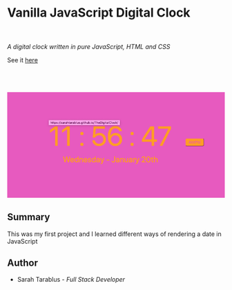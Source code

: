 # Vanilla JavaScript Digital Clock <br><br>

*A digital clock written in pure JavaScript, HTML and CSS*

See it [here](https://sarahtarablus.github.io/TheDigitalClock/) <br><br> <br><br>


![TheDigitalClock](images/TheDigitalClock.png)














## Summary
This was my first project and I learned different ways of rendering a date in JavaScript

## Author
- Sarah Tarablus - *Full Stack Developer* 